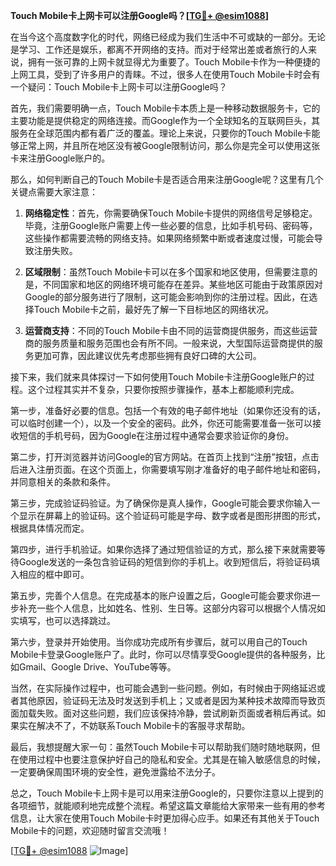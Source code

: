 **Touch Mobile卡上网卡可以注册Google吗？[[TG💪+ @esim1088](https://t.me/s/esim1088)]**

在当今这个高度数字化的时代，网络已经成为我们生活中不可或缺的一部分。无论是学习、工作还是娱乐，都离不开网络的支持。而对于经常出差或者旅行的人来说，拥有一张可靠的上网卡就显得尤为重要了。Touch Mobile卡作为一种便捷的上网工具，受到了许多用户的青睐。不过，很多人在使用Touch Mobile卡时会有一个疑问：Touch Mobile卡上网卡可以注册Google吗？

首先，我们需要明确一点，Touch Mobile卡本质上是一种移动数据服务卡，它的主要功能是提供稳定的网络连接。而Google作为一个全球知名的互联网巨头，其服务在全球范围内都有着广泛的覆盖。理论上来说，只要你的Touch Mobile卡能够正常上网，并且所在地区没有被Google限制访问，那么你是完全可以使用这张卡来注册Google账户的。

那么，如何判断自己的Touch Mobile卡是否适合用来注册Google呢？这里有几个关键点需要大家注意：

1. **网络稳定性**：首先，你需要确保Touch Mobile卡提供的网络信号足够稳定。毕竟，注册Google账户需要上传一些必要的信息，比如手机号码、密码等，这些操作都需要流畅的网络支持。如果网络频繁中断或者速度过慢，可能会导致注册失败。

2. **区域限制**：虽然Touch Mobile卡可以在多个国家和地区使用，但需要注意的是，不同国家和地区的网络环境可能存在差异。某些地区可能由于政策原因对Google的部分服务进行了限制，这可能会影响到你的注册过程。因此，在选择Touch Mobile卡之前，最好先了解一下目标地区的网络状况。

3. **运营商支持**：不同的Touch Mobile卡由不同的运营商提供服务，而这些运营商的服务质量和服务范围也会有所不同。一般来说，大型国际运营商提供的服务更加可靠，因此建议优先考虑那些拥有良好口碑的大公司。

接下来，我们就来具体探讨一下如何使用Touch Mobile卡注册Google账户的过程。这个过程其实并不复杂，只要你按照步骤操作，基本上都能顺利完成。

第一步，准备好必要的信息。包括一个有效的电子邮件地址（如果你还没有的话，可以临时创建一个），以及一个安全的密码。此外，你还可能需要准备一张可以接收短信的手机号码，因为Google在注册过程中通常会要求验证你的身份。

第二步，打开浏览器并访问Google的官方网站。在首页上找到“注册”按钮，点击后进入注册页面。在这个页面上，你需要填写刚才准备好的电子邮件地址和密码，并同意相关的条款和条件。

第三步，完成验证码验证。为了确保你是真人操作，Google可能会要求你输入一个显示在屏幕上的验证码。这个验证码可能是字母、数字或者是图形拼图的形式，根据具体情况而定。

第四步，进行手机验证。如果你选择了通过短信验证的方式，那么接下来就需要等待Google发送的一条包含验证码的短信到你的手机上。收到短信后，将验证码填入相应的框中即可。

第五步，完善个人信息。在完成基本的账户设置之后，Google可能会要求你进一步补充一些个人信息，比如姓名、性别、生日等。这部分内容可以根据个人情况如实填写，也可以选择跳过。

第六步，登录并开始使用。当你成功完成所有步骤后，就可以用自己的Touch Mobile卡登录Google账户了。此时，你可以尽情享受Google提供的各种服务，比如Gmail、Google Drive、YouTube等等。

当然，在实际操作过程中，也可能会遇到一些问题。例如，有时候由于网络延迟或者其他原因，验证码无法及时发送到手机上；又或者是因为某种技术故障而导致页面加载失败。面对这些问题，我们应该保持冷静，尝试刷新页面或者稍后再试。如果实在解决不了，不妨联系Touch Mobile卡的客服寻求帮助。

最后，我想提醒大家一句：虽然Touch Mobile卡可以帮助我们随时随地联网，但在使用过程中也要注意保护好自己的隐私和安全。尤其是在输入敏感信息的时候，一定要确保周围环境的安全性，避免泄露给不法分子。

总之，Touch Mobile卡上网卡是可以用来注册Google的，只要你注意以上提到的各项细节，就能顺利地完成整个流程。希望这篇文章能给大家带来一些有用的参考信息，让大家在使用Touch Mobile卡时更加得心应手。如果还有其他关于Touch Mobile卡的问题，欢迎随时留言交流哦！

[[TG💪+ @esim1088](https://t.me/s/esim1088) ![Image](https://i.postimg.cc/4NQfJmqS/Snipaste-2025-05-13-00-14-12.png)]